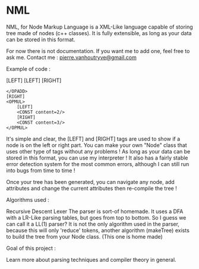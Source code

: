 # NML

NML, for Node Markup Language is a XML-Like language capable of storing tree made of nodes (c++ classes). 
It is fully extensible, as long as your data can be stored in this format.

For now there is not documentation. If you want me to add one, feel free to ask me.
Contact me : pierre.vanhoutryve@gmail.com 



Example of code :

<NML version="true">				
	<project name="NMLTEST"/>					
</NML>
<OPDIV>	
	[LEFT]
	<OPADD>
		[LEFT]
		<CONST content=true/>
		[RIGHT]
		<CONST content="foo"/>
		
	</OPADD>
	[RIGHT]
	<OPMUL>
		[LEFT]
		<CONST content=2/>
		[RIGHT]
		<CONST content=3/>		
	</OPMUL>
</OPDIV>




It's simple and clear, the [LEFT] and [RIGHT] tags are used to show if a node is on the left or right part. You can make your own "Node" class that uses other type of tags without any problems ! As long as your data can be stored in this format, you can use my interpreter ! It also has a fairly stable error detection system for the most common errors, although I can still run into bugs from time to time !

Once your tree has been generated, you can navigate any node, add attributes and change the current attributes then re-compile the tree !

Algorithms used :

Recursive Descent Lexer
The parser is sort-of homemade. It uses a DFA with a LR-Like parsing tables, but goes from top to bottom. So I guess we can call it a LL(1) parser? It is not the only algorithm used in the parser, because this will only 'reduce' tokens, another algorithm (makeTree) exists to build the tree from your Node class. (This one is home made)

Goal of this project :

Learn more about parsing techniques and compiler theory in general.
